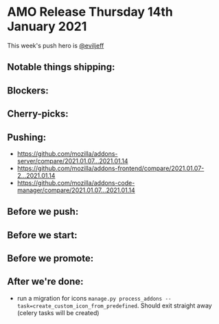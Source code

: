 # AMO Release Thursday 14th January 2021

This week's push hero is [@eviljeff](https://github.com/eviljeff)

## Notable things shipping:

## Blockers:

## Cherry-picks:

<!-- Link to the actual commits, NOT merge commits. The commits need to appear
in chronological order so that `git cherry-pick` will apply them correctly. -->

## Pushing:

- https://github.com/mozilla/addons-server/compare/2021.01.07...2021.01.14
- https://github.com/mozilla/addons-frontend/compare/2021.01.07-2...2021.01.14
- https://github.com/mozilla/addons-code-manager/compare/2021.01.07...2021.01.14

## Before we push:

## Before we start:

## Before we promote:

## After we're done:

- run a migration for icons `manage.py process_addons --task=create_custom_icon_from_predefined`.  Should exit straight away (celery tasks will be created)
